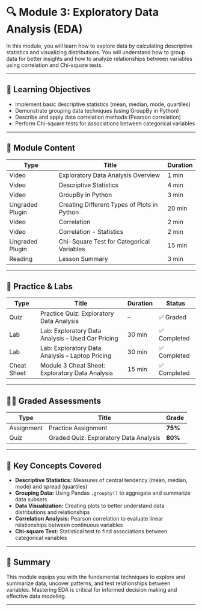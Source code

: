# 🔍 Module 3: Exploratory Data Analysis (EDA)

In this module, you will learn how to explore data by calculating descriptive statistics and visualizing distributions. You will understand how to group data for better insights and how to analyze relationships between variables using correlation and Chi-square tests.

---

## 🎯 Learning Objectives

- Implement basic descriptive statistics (mean, median, mode, quartiles)
- Demonstrate grouping data techniques (using GroupBy in Python)
- Describe and apply data correlation methods (Pearson correlation)
- Perform Chi-square tests for associations between categorical variables

---

## 🎥 Module Content

| Type             | Title                                      | Duration   |
|------------------|--------------------------------------------|------------|
| Video            | Exploratory Data Analysis Overview          | 1 min      |
| Video            | Descriptive Statistics                      | 4 min      |
| Video            | GroupBy in Python                           | 3 min      |
| Ungraded Plugin  | Creating Different Types of Plots in Python | 20 min     |
| Video            | Correlation                                | 2 min      |
| Video            | Correlation - Statistics                    | 2 min      |
| Ungraded Plugin  | Chi-Square Test for Categorical Variables  | 15 min     |
| Reading          | Lesson Summary                             | 3 min      |

---

## 🧪 Practice & Labs

| Type            | Title                               | Duration   | Status      |
|-----------------|-------------------------------------|------------|-------------|
| Quiz            | Practice Quiz: Exploratory Data Analysis | –          | ✅ Graded   |
| Lab             | Lab: Exploratory Data Analysis – Used Car Pricing | 30 min     | ✅ Completed |
| Lab             | Lab: Exploratory Data Analysis – Laptop Pricing    | 30 min     | ✅ Completed |
| Cheat Sheet     | Module 3 Cheat Sheet: Exploratory Data Analysis     | 15 min     | ✅ Completed |

---

## 🧑‍🏫 Graded Assessments

| Type       | Title                      | Grade     |
|------------|----------------------------|-----------|
| Assignment | Practice Assignment         | **75%**   |
| Quiz       | Graded Quiz: Exploratory Data Analysis | **80%**   |

---

## 🧰 Key Concepts Covered

- **Descriptive Statistics:** Measures of central tendency (mean, median, mode) and spread (quartiles)
- **Grouping Data:** Using Pandas `.groupby()` to aggregate and summarize data subsets
- **Data Visualization:** Creating plots to better understand data distributions and relationships
- **Correlation Analysis:** Pearson correlation to evaluate linear relationships between continuous variables
- **Chi-square Test:** Statistical test to find associations between categorical variables

---

## 📝 Summary

This module equips you with the fundamental techniques to explore and summarize data, uncover patterns, and test relationships between variables. Mastering EDA is critical for informed decision making and effective data modeling.

---

